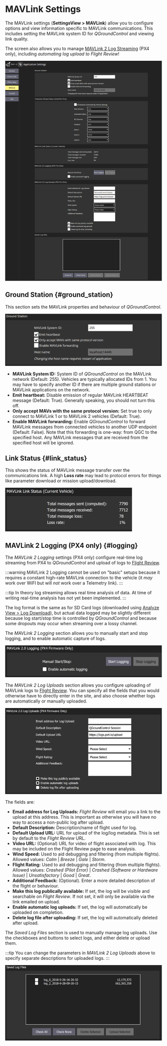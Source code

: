 # MAVLink Settings

The MAVLink settings (**SettingsView > MAVLink**) allow you to configure options and view information specific to MAVLink communications.
This includes setting the MAVLink system ID for _QGroundControl_ and viewing link quality.

The screen also allows you to manage [MAVLink 2 Log Streaming](#logging) (PX4 only), including _automating log upload to Flight Review_!

![MAVLink settings screen](../../../assets/settings/mavlink/overview.png)

## Ground Station {#ground_station}

This section sets the MAVLink properties and behaviour of _QGroundControl_.

![Ground Station](../../../assets/settings/mavlink/ground_station.png)

- **MAVLink System ID:** System ID of _QGroundControl_ on the MAVLink network (Default: 255).
  Vehicles are typically allocated IDs from 1.
  You may have to specify another ID if there are multiple ground stations or MAVLink applications on the network.
- **Emit heartbeat:** Disable emission of regular MAVLink HEARTBEAT message (Default: True).
  Generally speaking, you should not turn this off.
- **Only accept MAVs with the same protocol version:** Set true to only connect to MAVLink 1 or to MAVLink 2 vehicles (Default: True).
- **Enable MAVLink forwarding:** Enable _QGroundControl_ to forward MAVLink messages from connected vehicles to another UDP endpoint (Default: False).
  Note that this forwarding is one-way: from QGC to the specified host.
  Any MAVLink messages that are received from the specified host will be ignored.

## Link Status {#link_status}

This shows the status of MAVLink message transfer over the communications link.
A high **Loss rate** may lead to protocol errors for things like parameter download or mission upload/download.

![Link Status](../../../assets/settings/mavlink/link_status.jpg)

## MAVLink 2 Logging (PX4 only) {#logging}

The _MAVLink 2 Logging_ settings (PX4 only) configure real-time log streaming from PX4 to _QGroundControl_ and upload of logs to [Flight Review](https://logs.px4.io).

:::warning
MAVLink 2 Logging cannot be used on "basic" setups because it requires a constant high-rate MAVLink connection to the vehicle (it _may_ work over WiFI but will _not_ work over a Telemetry link).
:::

:::tip
In theory log streaming allows real time analysis of data.
At time of writing real-time analysis has not yet been implemented.
:::

The log format is the same as for SD Card logs (downloaded using [Analyze View > Log Download](../analyze_view/log_download.md)), but actual data logged may be slightly different because log start/stop time is controlled by _QGroundControl_ and because some dropouts may occur when streaming over a lossy channel.

The _MAVLink 2 Logging_ section allows you to manually start and stop logging, and to enable automatic capture of logs.

![MAVLink 2 Logging](../../../assets/settings/mavlink/mavlink2_logging.jpg)

The _MAVLink 2 Log Uploads_ section allows you configure uploading of MAVLink logs to [Flight Review](https://logs.px4.io).
You can specify all the fields that you would otherwise have to directly enter in the site, and also choose whether logs are automatically or manually uploaded.

![MAVLink 2 Log Uploads](../../../assets/settings/mavlink/mavlink2_log_uploads.jpg)

The fields are:

- **Email address for Log Uploads:** _Flight Review_ will email you a link to the upload at this address.
  This is important as otherwise you will have no way to access a non-public log after upload.
- **Default Description:** Description/name of flight used for log.
- **Default Upload URL:** URL for upload of the log/log metadata.
  This is set by default to the _Flight Review_ URL.
- **Video URL:** (Optional) URL for video of flight associated with log.
  This may be included on the Flight Review page to ease analysis.
- **Wind Speed:** Used to aid debugging and filtering (from multiple flights). Allowed values: _Calm_ | _Breeze_ | _Gale_ | _Storm_.
- **Flight Rating:** Used to aid debugging and filtering (from multiple flights). Allowed values: _Crashed (Pilot Error)_ | _Crashed (Software or Hardware Issue)_ | _Unsatisfactory_ | _Good_ | _Great_.
- **Additional Feedback:** (Optional). Enter a more detailed description of the flight or behaviour.
- **Make this log publically available:** If set, the log will be visible and searchable on _Flight Review_.
  If not set, it will only be available via the link emailed on upload.
- **Enable automatic log uploads:** If set, the log will automatically be uploaded on completion.
- **Delete log file after uploading:** If set, the log will automatically deleted after upload.

The _Saved Log Files_ section is used to manually manage log uploads.
Use the checkboxes and buttons to select logs, and either delete or upload them.

:::tip
You can change the parameters in _MAVLink 2 Log Uploads_ above to specify separate descriptions for uploaded logs.
:::

![Saved log files](../../../assets/settings/mavlink/saved_log_files.jpg)
